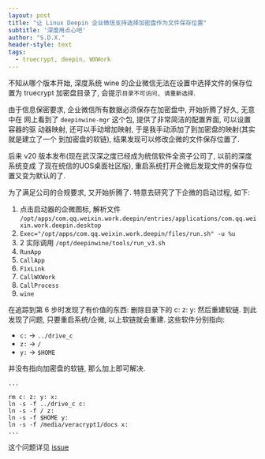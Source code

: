 ```yaml
---
layout: post
title: "让 Linux Deepin 企业微信支持选择加密盘作为文件保存位置"
subtitle: '深度用点心吧'
author: "S.D.X."
header-style: text
tags:
  - truecrypt, deepin, WXWork
---
```



不知从哪个版本开始, 深度系统 wine 的企业微信无法在设置中选择文件的保存位置为
truecrypt 加密盘目录了, 会提示`目录不可访问, 请重新选择`.

由于信息保密要求, 企业微信所有数据必须保存在加密盘中, 开始折腾了好久, 无意中在
网上看到了 `deepinwine-mgr` 这个包, 提供了非常简洁的配置界面, 可以设置容器的驱
动器映射, 还可以手动增加映射, 于是我手动添加了到加密盘的映射(其实就是建立了一个
到加密盘的软链), 结果发现可以修改企微的文件保存位置了.

后来 v20 版本发布(现在武汉深之度已经成为统信软件全资子公司了, 以前的深度系统变成
了现在统信的UOS桌面社区版), 重启系统打开企微后发现文件的保存位置又变为默认的了.

为了满足公司的合规要求, 又开始折腾了. 特意去研究了下企微的启动过程, 如下:
1. 点击启动器的企微图标, 解析文件 `/opt/apps/com.qq.weixin.work.deepin/entries/applications/com.qq.weixin.work.deepin.desktop`
2. `Exec="/opt/apps/com.qq.weixin.work.deepin/files/run.sh" -u %u`
3. 2 实际调用 `/opt/deepinwine/tools/run_v3.sh`
4. `RunApp`
5. `CallApp`
6. `FixLink`
7. `CallWXWork`
8. `CallProcess`
9. `wine`

在追踪到第 6 步时发现了有价值的东西: 删除目录下的 c: z: y: 然后重建软链.
到此发现了问题, 只要重启系统/企微, 以上软链就会重建. 这些软件分别指向:
- `c:` -> `../drive_c`
- `z:` -> `/`
- `y:` -> `$HOME`

并没有指向加密盘的软链, 那么加上即可解决.

```
...

rm c: z: y: x:
ln -s -f ../drive_c c:
ln -s -f / z:
ln -s -f $HOME y:
ln -s -f /media/veracrypt1/docs x:
...

```

这个问题详见 [issue](https://github.com/linuxdeepin/developer-center/issues/1889)
